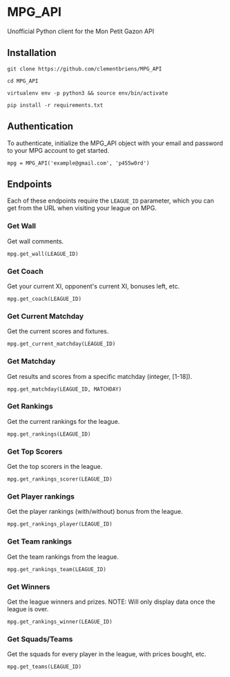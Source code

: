 # MPG_API
Unofficial Python client for the Mon Petit Gazon API


## Installation

`git clone https://github.com/clementbriens/MPG_API`

`cd MPG_API`

`virtualenv env -p python3 && source env/bin/activate`

`pip install -r requirements.txt`


## Authentication

To authenticate, initialize the MPG_API object with your email and password to your MPG account to get started.

`mpg = MPG_API('example@gmail.com', 'p455w0rd')`

## Endpoints

Each of these endpoints require the `LEAGUE_ID` parameter, which you can get from the URL when visiting your league on MPG.


### Get Wall

Get wall comments.

`mpg.get_wall(LEAGUE_ID)`

### Get Coach

Get your current XI, opponent's current XI, bonuses left, etc.

`mpg.get_coach(LEAGUE_ID)`

### Get Current Matchday

Get the current scores and fixtures.

`mpg.get_current_matchday(LEAGUE_ID)`

### Get Matchday

Get results and scores from a specific matchday (integer, [1-18]).

`mpg.get_matchday(LEAGUE_ID, MATCHDAY)`

### Get Rankings

Get the current rankings for the league.

`mpg.get_rankings(LEAGUE_ID)`

### Get Top Scorers

Get the top scorers in the league.

`mpg.get_rankings_scorer(LEAGUE_ID)`

### Get Player rankings

Get the player rankings (with/without) bonus from the league.

`mpg.get_rankings_player(LEAGUE_ID)`

### Get Team rankings

Get the team rankings from the league.

`mpg.get_rankings_team(LEAGUE_ID)`

### Get Winners

Get the league winners and prizes. NOTE: Will only display data once the league is over.

`mpg.get_rankings_winner(LEAGUE_ID)`

### Get Squads/Teams

Get the squads for every player in the league, with prices bought, etc.

`mpg.get_teams(LEAGUE_ID)`
